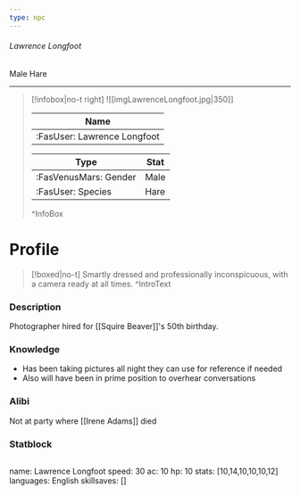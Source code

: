 ```yaml
---
type: npc
---
```


###### Lawrence Longfoot
<span class="sub2">Male Hare </span>
___

> [!infobox|no-t right]
> ![[imgLawrenceLongfoot.jpg|350]]
> 
> | Name |
> | :----: |
> | :FasUser: Lawrence Longfoot | 
> 
> | Type | Stat |
> | ---- | ---- |
> | :FasVenusMars: Gender | Male |
> | :FasUser: Species | Hare |
>^InfoBox

# Profile

> [!boxed|no-t]
> Smartly dressed and professionally inconspicuous, with a camera ready at all times.
>^IntroText

### Description
Photographer hired for [[Squire Beaver]]'s 50th birthday.


### Knowledge
- Has been taking pictures all night they can use for reference if needed
- Also will have been in prime position to overhear conversations

### Alibi 
Not at party where [[Irene Adams]] died

### Statblock
>```statblock
name: Lawrence Longfoot
speed: 30
ac: 10
hp: 10
stats: [10,14,10,10,10,12]
languages: English
skillsaves: []